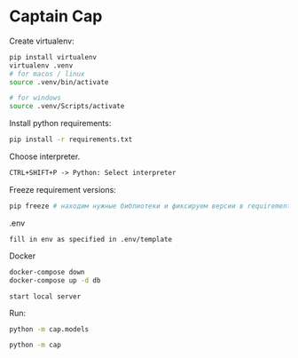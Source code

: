 # Captain Cap

Create virtualenv:

```bash
pip install virtualenv
virtualenv .venv
# for macos / linux
source .venv/bin/activate

# for windows
source .venv/Scripts/activate
```

Install python requirements:

```bash
pip install -r requirements.txt
```

Choose interpreter.

```txt
CTRL+SHIFT+P -> Python: Select interpreter
```

Freeze requirement versions:

```bash
pip freeze # находим нужные библиотеки и фиксируем версии в requirements.txt
```

.env
```text
fill in env as specified in .env/template
```



Docker

```bash
docker-compose down 
docker-compose up -d db 
```
```test
start local server
```

Run:

```bash
python -m cap.models

python -m cap
```
